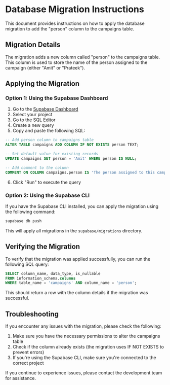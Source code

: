 # Database Migration Instructions

This document provides instructions on how to apply the database migration to add the "person" column to the campaigns table.

## Migration Details

The migration adds a new column called "person" to the campaigns table. This column is used to store the name of the person assigned to the campaign (either "Amit" or "Prateek").

## Applying the Migration

### Option 1: Using the Supabase Dashboard

1. Go to the [Supabase Dashboard](https://app.supabase.io/)
2. Select your project
3. Go to the SQL Editor
4. Create a new query
5. Copy and paste the following SQL:

```sql
-- Add person column to campaigns table
ALTER TABLE campaigns ADD COLUMN IF NOT EXISTS person TEXT;

-- Set default value for existing records
UPDATE campaigns SET person = 'Amit' WHERE person IS NULL;

-- Add comment to the column
COMMENT ON COLUMN campaigns.person IS 'The person assigned to this campaign (Amit or Prateek)';
```

6. Click "Run" to execute the query

### Option 2: Using the Supabase CLI

If you have the Supabase CLI installed, you can apply the migration using the following command:

```bash
supabase db push
```

This will apply all migrations in the `supabase/migrations` directory.

## Verifying the Migration

To verify that the migration was applied successfully, you can run the following SQL query:

```sql
SELECT column_name, data_type, is_nullable
FROM information_schema.columns
WHERE table_name = 'campaigns' AND column_name = 'person';
```

This should return a row with the column details if the migration was successful.

## Troubleshooting

If you encounter any issues with the migration, please check the following:

1. Make sure you have the necessary permissions to alter the campaigns table
2. Check if the column already exists (the migration uses IF NOT EXISTS to prevent errors)
3. If you're using the Supabase CLI, make sure you're connected to the correct project

If you continue to experience issues, please contact the development team for assistance.
